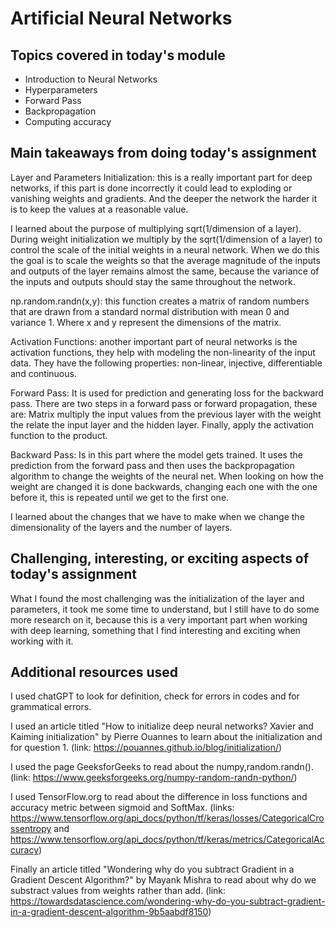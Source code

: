 # Artificial Neural Networks

## Topics covered in today's module
* Introduction to Neural Networks
* Hyperparameters
* Forward Pass
* Backpropagation
* Computing accuracy

## Main takeaways from doing today's assignment
Layer and Parameters Initialization: this is a really important part for deep networks, if this part is done incorrectly it could lead to exploding or vanishing weights and gradients. And the deeper the network the harder it is to keep the values at a reasonable value. 

I learned about the purpose of multiplying sqrt(1/dimension of a layer). During weight initialization we multiply by the sqrt(1/dimension of a layer) to control the scale of the initial weights in a neural network. When we do this the goal is to scale the weights so that the average magnitude of the inputs and outputs of the layer remains almost the same, because the variance of the inputs and outputs should stay the same throughout the network.

np.random.randn(x,y): this function creates a matrix of random numbers that are drawn from a standard normal distribution with mean 0 and variance 1. Where x and y represent the dimensions of the matrix.

Activation Functions: another important part of neural networks is the activation functions, they help with modeling the non-linearity of the input data. They have the following properties: non-linear, injective, differentiable and continuous. 

Forward Pass: It is used for prediction and generating loss for the backward pass. There are two steps in a forward pass or forward propagation, these are:
  Matrix multiply the input values from the previous layer with the weight the relate the input layer and the hidden layer.
  Finally, apply the activation function to the product.

Backward Pass: Is in this part where the model gets trained.  It uses the prediction from the forward pass and then uses the backpropagation algorithm to change the weights of the neural net. When looking on how the weight are changed it is done backwards, changing each one with the one before it, this is repeated until we get to the first one. 

I learned about the changes that we have to make when we change the dimensionality of the layers and the number of layers.

## Challenging, interesting, or exciting aspects of today's assignment

What I found the most challenging was the initialization of the layer and parameters, it took me some time to understand, but I still have to do some more research on it, because this is a very important part when working with deep learning, something that I find interesting and exciting when working with it.

## Additional resources used 
I used chatGPT to look for definition, check for errors in codes and for grammatical errors.

I used an article titled "How to initialize deep neural networks? Xavier and Kaiming initialization" by Pierre Ouannes to learn about the initialization and for question 1. (link: https://pouannes.github.io/blog/initialization/)

I used the page GeeksforGeeks to read about the numpy,random.randn(). (link: https://www.geeksforgeeks.org/numpy-random-randn-python/) 

I used TensorFlow.org to read about the difference in loss functions and accuracy metric between sigmoid and SoftMax. (links: https://www.tensorflow.org/api_docs/python/tf/keras/losses/CategoricalCrossentropy and https://www.tensorflow.org/api_docs/python/tf/keras/metrics/CategoricalAccuracy) 

Finally an article titled "Wondering why do you subtract Gradient in a Gradient Descent Algorithm?" by Mayank Mishra to read about why do we substract values from weights rather than add. (link: https://towardsdatascience.com/wondering-why-do-you-subtract-gradient-in-a-gradient-descent-algorithm-9b5aabdf8150) 


